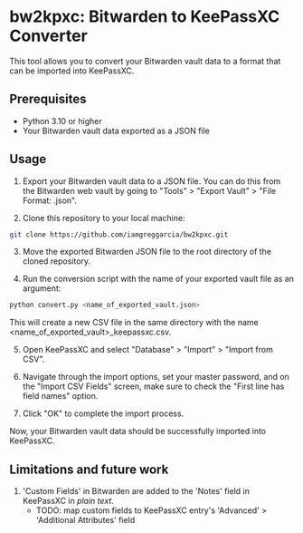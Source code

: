 # bw2kpxc: Bitwarden to KeePassXC Converter

This tool allows you to convert your Bitwarden vault data to a format that can be imported into KeePassXC.

## Prerequisites
* Python 3.10 or higher
* Your Bitwarden vault data exported as a JSON file

## Usage
1. Export your Bitwarden vault data to a JSON file. You can do this from the Bitwarden web vault by going to "Tools" > "Export Vault" > "File Format: .json".

1. Clone this repository to your local machine:

```bash
git clone https://github.com/iamgreggarcia/bw2kpxc.git
```

3. Move the exported Bitwarden JSON file to the root directory of the cloned repository.

4. Run the conversion script with the name of your exported vault file as an argument:

```py
python convert.py <name_of_exported_vault.json>
```

This will create a new CSV file in the same directory with the name <name_of_exported_vault>_keepassxc.csv.

5. Open KeePassXC and select "Database" > "Import" > "Import from CSV".

6. Navigate through the import options, set your master password, and on the "Import CSV Fields" screen, make sure to check the "First line has field names" option.

7. Click "OK" to complete the import process.

Now, your Bitwarden vault data should be successfully imported into KeePassXC.

## Limitations and future work
1. 'Custom Fields' in Bitwarden are added to the 'Notes' field in KeePassXC in _plain text_.
    * TODO: map custom fields to KeePassXC entry's 'Advanced' > 'Additional Attributes' field